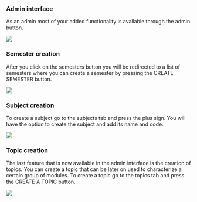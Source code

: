 ### Admin interface

As an admin most of your added functionality is available through the admin button.

![](/images_for_md_files/guides/en/admin/admin_interface/admin_button.png)

### Semester creation

After you click on the semesters button you will be redirected to a list of semesters where you can create a semester by pressing the CREATE SEMESTER button.

![](/images_for_md_files/guides/en/admin/admin_interface/create_semester_en.png)

### Subject creation

To create a subject go to the subjects tab and press the plus sign. You will have the option to create the subject and add its name and code.

![](/images_for_md_files/guides/en/admin/admin_interface/subject_creation.png)

### Topic creation

The last feature that is now available in the admin interface is the creation of topics. You can create a topic that can be later on used to characterize a certain group of modules.
To create a topic go to the topics tab and press the CREATE A TOPIC button.

![](/images_for_md_files/guides/en/admin/admin_interface/topic_creation.png)


